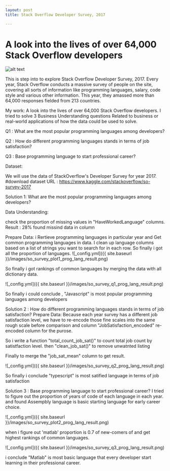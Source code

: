 ```yaml
---
layout: post
title: Stack Overflow Developer Survey, 2017 

---
```

# A look into the lives of over 64,000 Stack Overflow developers

![alt text](https://cdn.sstatic.net/insights/Img/Survey/2017/FacebookCard.png?v=22c8d3a64c90 "Logo Title Text 1")

This is step into to explore Stack Overflow Developer Survey, 2017. Every year, Stack Overflow conducts a massive survey of people on the site, covering all sorts of information like programming languages, salary, code style and various other information. This year, they amassed more than 64,000 responses fielded from 213 countries.

My work: A look into the lives of over 64,000 Stack Overflow developers. I tried to solve 3 Business Understanding questions Related to business or real-world applications of how the data could be used to solve.

Q1 : What are the most popular programming languages among developers?

Q2 : How do different programming languages stands in terms of job satisfaction?

Q3 : Base programming language to start professional career?

Dataset:

We will use the data of StackOverflow's Developer Survey for year 2017. #download dataset URL : https://www.kaggle.com/stackoverflow/so-survey-2017

Solution 1: What are the most popular programming languages among developers?

Data Understanding:

check the proportion of missing values in "HaveWorkedLanguage" columns.
Result : 28% found missind data in column

Prepare Data:
i Rertieve programming languages in particular year and Get common programming languages in data.
I clean up language columns based on a list of strings you want to search for in each row.
So finally i got all the proportion of languages.
![_config.yml]({{ site.baseurl }}/images/so_survey_plot1_prog_lang_result.png)

So finally i got rankings of common languages by merging the data with all dictionary data.

![_config.yml]({{ site.baseurl }}/images/so_survey_q1_prog_lang_result.png)

So finally i could conclude , "Javascript" is most popular programming languages among developers

Solution 2 : How do different programming languages stands in terms of job satisfaction?
Prepare Data:
Because each year survey has a different job satisfaction level, we have to re-encode those fine scales into the same rough scale before comparison and column "JobSatisfaction_encoded" re-encoded column for the purose.

So i write a function "total_count_job_sat()" to count total job count by satistfaction level.
then "clean_job_sat()" to remove unwatnted listing

Finally to merge the "job_sat_mean" column to get result.

![_config.yml]({{ site.baseurl }}/images/so_survey_q2_prog_lang_result.png)

So finally i conclude "typescript" is most satified language in terms of job satisfaction

Solution 3 : Base programming language to start professional career?
I tried to figure out the proportion of years of code of each language in each year. and found Assempbly language is basic starting language for early career choice.

![_config.yml]({{ site.baseurl }}/images/so_survey_plot2_prog_lang_result.png)

when i figure out 'matlab' proportion is 0.7 of new-comers of and get highest rankings of common languages.

![_config.yml]({{ site.baseurl }}/images/so_survey_q3_prog_lang_result.png)

i conclude "Matlab" is most basic language that every developer start learning in their professional career.


